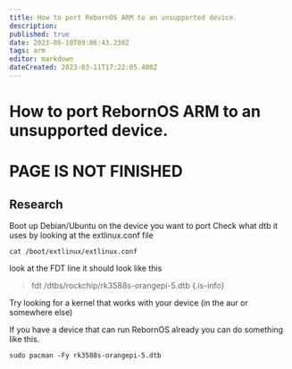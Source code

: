 ```yaml
---
title: How to port RebornOS ARM to an unsupported device.
description: 
published: true
date: 2023-06-10T09:06:43.230Z
tags: arm
editor: markdown
dateCreated: 2023-03-11T17:22:05.400Z
---
```


# How to port RebornOS ARM to an unsupported device.
# PAGE IS NOT FINISHED
## Research

Boot up Debian/Ubuntu on the device you want to port
Check what dtb it uses by looking at the extlinux.conf file
```
cat /boot/extlinux/extlinux.conf
```
look at the FDT line it should look like this

> fdt /dtbs/rockchip/rk3588s-orangepi-5.dtb
{.is-info}


Try looking for a kernel that works with your device (in the aur or somewhere else)

If you have a device that can run RebornOS already you can do something like this.
```
sudo pacman -Fy rk3588s-orangepi-5.dtb
```
